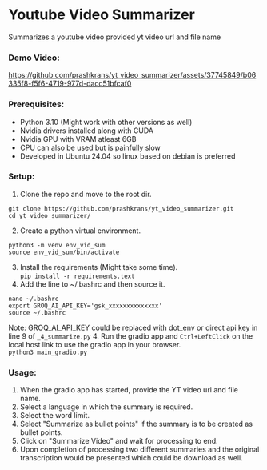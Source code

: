 # Youtube Video Summarizer
Summarizes a youtube video provided yt video url and file name 

### Demo Video:
https://github.com/prashkrans/yt_video_summarizer/assets/37745849/b06335f8-f5f6-4719-977d-dacc51bfcaf0

### Prerequisites:
- Python 3.10 (Might work with other versions as well)
- Nvidia drivers installed along with CUDA
- Nvidia GPU with VRAM atleast 6GB
- CPU can also be used but is painfully slow
- Developed in Ubuntu 24.04 so linux based on debian is preferred

### Setup:
1. Clone the repo and move to the root dir.
```commandline
git clone https://github.com/prashkrans/yt_video_summarizer.git
cd yt_video_summarizer/
```
2. Create a python virtual environment.
```commandline
python3 -m venv env_vid_sum
source env_vid_sum/bin/activate
```
3. Install the requirements (Might take some time).   
`pip install -r requirements.text`
4. Add the line to ~/.bashrc and then source it.  
```commandline
nano ~/.bashrc
export GROQ_AI_API_KEY='gsk_xxxxxxxxxxxxxx'
source ~/.bashrc
```
Note: GROQ_AI_API_KEY could be replaced with dot_env or direct api key in line 9 of `_4_summarize.py`
4. Run the gradio app and `Ctrl+LeftClick` on the local host link to use the gradio app in your browser.    
`python3 main_gradio.py`

### Usage:
1. When the gradio app has started, provide the YT video url and file name.
2. Select a language in which the summary is required.
3. Select the word limit.
4. Select "Summarize as bullet points" if the summary is to be created as bullet points.
5. Click on "Summarize Video" and wait for processing to end.
6. Upon completion of processing two different summaries and the original transcription would be presented which could be download as well.

